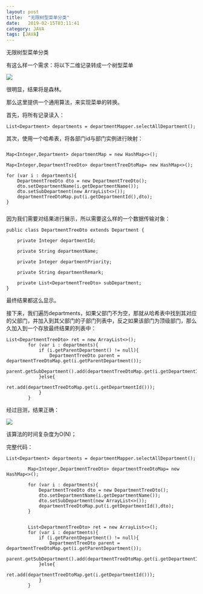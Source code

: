 ```yaml
---
layout: post
title:  "无限树型菜单分类"
date:   2019-02-15T03:11:41
category: JAVA
tags: [JAVA]
---
```


无限树型菜单分类

<p>有这么样一个需求：将以下二维记录转成一个树型菜单</p><p><img src="https://ismy1.oss-cn-qingdao.aliyuncs.com/blog/1550120126458.png" style="max-width:100%;"><br></p><p>很明显，结果将是森林。</p><p>那么这里提供一个通用算法，来实现菜单的转换。</p><p>首先，将所有记录读入：</p><pre><code>List&lt;Department&gt; departments = departmentMapper.selectAllDepartment();</code></pre><p>其次，使用一个哈希表，将各部门id与部门实例进行映射：</p><pre><code><p>Map&lt;Integer,Department&gt; departmentMap = new HashMap&lt;&gt;();<br>        <br><predejavu sans="" mono="" for="" powerline="" ';font-size:9.0pt;"="">Map&lt;Integer,DepartmentTreeDto&gt; departmentTreeDtoMap= new HashMap&lt;&gt;();<br><br>for (var i : departments){<br>    DepartmentTreeDto dto = new DepartmentTreeDto();<br>    dto.setDepartmentName(i.getDepartmentName());<br>    dto.setSubDepartment(new ArrayList&lt;&gt;());<br>    departmentTreeDtoMap.put(i.getDepartmentId(),dto);<br>}</predejavu><br></p></code></pre><p>因为我们需要对结果进行展示，所以需要这么样的一个数据传输对象：</p><pre><code>public class DepartmentTreeDto extends Department {<br><br>    private Integer departmentId;<br><br>    private String departmentName;<br><br>    private Integer departmentPriority;<br><br>    private String departmentRemark;<br><br>    private List&lt;DepartmentTreeDto&gt; subDepartment;<br>}</code></pre><p>最终结果都这么显示。</p><p>接下来，我们遍历departments，如果父部门不为空，那就从哈希表中找到其对应的父部门，并加入到其父部门的子部门列表中，反之如果该部门为顶级部门，那么久加入到一个存放最终结果的列表中：</p><pre><code>List&lt;DepartmentTreeDto&gt; ret = new ArrayList&lt;&gt;();<br>        for (var i : departments){<br>            if (i.getParentDepartment() != null){<br>                DepartmentTreeDto parent = departmentTreeDtoMap.get(i.getParentDepartment());<br>                parent.getSubDepartment().add(departmentTreeDtoMap.get(i.getDepartmentId()));<br>            }else{<br>                ret.add(departmentTreeDtoMap.get(i.getDepartmentId()));<br>            }<br>        }</code></pre><p>经过目测，结果正确：</p><p><img src="https://ismy1.oss-cn-qingdao.aliyuncs.com/blog/1550121023151.png" style="max-width:100%;"><br></p><p>该算法的时间复杂度为O(N)；</p><p>完整代码：</p><pre><code>List&lt;Department&gt; departments = departmentMapper.selectAllDepartment();<br><br>        Map&lt;Integer,DepartmentTreeDto&gt; departmentTreeDtoMap= new HashMap&lt;&gt;();<br><br>        for (var i : departments){<br>            DepartmentTreeDto dto = new DepartmentTreeDto();<br>            dto.setDepartmentName(i.getDepartmentName());<br>            dto.setSubDepartment(new ArrayList&lt;&gt;());<br>            departmentTreeDtoMap.put(i.getDepartmentId(),dto);<br>        }<br><br><br>        List&lt;DepartmentTreeDto&gt; ret = new ArrayList&lt;&gt;();<br>        for (var i : departments){<br>            if (i.getParentDepartment() != null){<br>                DepartmentTreeDto parent = departmentTreeDtoMap.get(i.getParentDepartment());<br>                parent.getSubDepartment().add(departmentTreeDtoMap.get(i.getDepartmentId()));<br>            }else{<br>                ret.add(departmentTreeDtoMap.get(i.getDepartmentId()));<br>            }<br>        }</code></pre><p><br></p><style>
<!--
 /* Font Definitions */
 @font-face
	{font-family:Helvetica;
	panose-1:2 11 6 4 2 2 2 2 2 4;
	mso-font-charset:0;
	mso-generic-font-family:swiss;
	mso-font-pitch:variable;
	mso-font-signature:-536858881 -1073711013 9 0 511 0;}
@font-face
	{font-family:"Cambria Math";
	panose-1:2 4 5 3 5 4 6 3 2 4;
	mso-font-charset:0;
	mso-generic-font-family:roman;
	mso-font-pitch:variable;
	mso-font-signature:3 0 0 0 1 0;}
@font-face
	{font-family:等线;
	panose-1:2 1 6 0 3 1 1 1 1 1;
	mso-font-alt:DengXian;
	mso-font-charset:134;
	mso-generic-font-family:auto;
	mso-font-pitch:variable;
	mso-font-signature:-1610612033 953122042 22 0 262159 0;}
@font-face
	{font-family:"\@等线";
	panose-1:2 1 6 0 3 1 1 1 1 1;
	mso-font-charset:134;
	mso-generic-font-family:auto;
	mso-font-pitch:variable;
	mso-font-signature:-1610612033 953122042 22 0 262159 0;}
 /* Style Definitions */
 p.MsoNormal, li.MsoNormal, div.MsoNormal
	{mso-style-unhide:no;
	mso-style-qformat:yes;
	mso-style-parent:"";
	margin:0cm;
	margin-bottom:.0001pt;
	text-align:justify;
	text-justify:inter-ideograph;
	mso-pagination:none;
	font-size:10.5pt;
	mso-bidi-font-size:11.0pt;
	font-family:等线;
	mso-ascii-font-family:等线;
	mso-ascii-theme-font:minor-latin;
	mso-fareast-font-family:等线;
	mso-fareast-theme-font:minor-fareast;
	mso-hansi-font-family:等线;
	mso-hansi-theme-font:minor-latin;
	mso-bidi-font-family:"Times New Roman";
	mso-bidi-theme-font:minor-bidi;
	mso-font-kerning:1.0pt;}
.MsoChpDefault
	{mso-style-type:export-only;
	mso-default-props:yes;
	font-family:等线;
	mso-bidi-font-family:"Times New Roman";
	mso-bidi-theme-font:minor-bidi;}
 /* Page Definitions */
 @page
	{mso-page-border-surround-header:no;
	mso-page-border-surround-footer:no;}
@page WordSection1
	{size:612.0pt 792.0pt;
	margin:72.0pt 90.0pt 72.0pt 90.0pt;
	mso-header-margin:36.0pt;
	mso-footer-margin:36.0pt;
	mso-paper-source:0;}
div.WordSection1
	{page:WordSection1;}
-->
</style>